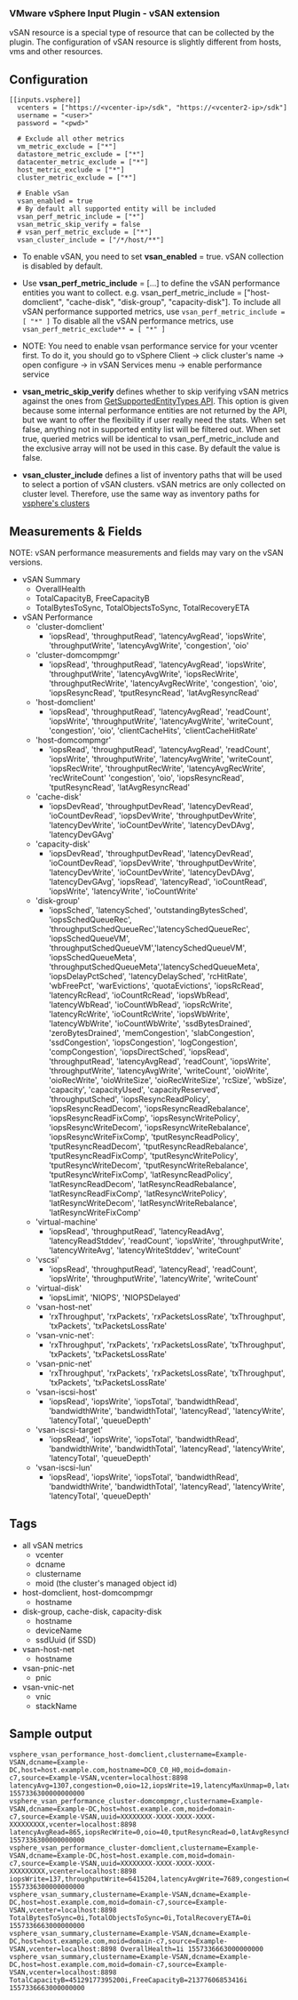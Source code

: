 ### VMware vSphere Input Plugin - vSAN extension 

vSAN resource is a special type of resource that can be collected by the plugin.
The configuration of vSAN resource is slightly different from hosts, vms and other resources.

## Configuration
```
[[inputs.vsphere]]
  vcenters = ["https://<vcenter-ip>/sdk", "https://<vcenter2-ip>/sdk"]
  username = "<user>"
  password = "<pwd>"

  # Exclude all other metrics
  vm_metric_exclude = ["*"]
  datastore_metric_exclude = ["*"]
  datacenter_metric_exclude = ["*"]
  host_metric_exclude = ["*"]
  cluster_metric_exclude = ["*"]
  
  # Enable vSan
  vsan_enabled = true
  # By default all supported entity will be included
  vsan_perf_metric_include = ["*"]
  vsan_metric_skip_verify = false
  # vsan_perf_metric_exclude = ["*"]
  vsan_cluster_include = ["/*/host/**"]
```
* To enable vSAN, you need to set **vsan_enabled** = true. vSAN collection is disabled by default.



* Use **vsan_perf_metric_include** = [...] to define the vSAN performance entities you want to collect. 
e.g. vsan_perf_metric_include = ["host-domclient", "cache-disk", "disk-group", "capacity-disk"]. 
To include all vSAN performance supported metrics, use `vsan_perf_metric_include = [ "*" ]`
To disable all the vSAN performance metrics, use `vsan_perf_metric_exclude** = [ "*" ]`

* NOTE: You need to enable vsan performance service for your vcenter first. To do it, you should go to vSphere Client -> 
click cluster's name -> open configure -> in vSAN Services menu -> enable performance service

* **vsan_metric_skip_verify** defines whether to skip verifying vSAN metrics against the ones from [GetSupportedEntityTypes API](https://code.vmware.com/apis/48/vsan#/doc/vim.cluster.VsanPerformanceManager.html#getSupportedEntityTypes). 
This option is given because some internal performance entities are not returned by the API, but we want to offer the flexibility if user really need the stats. 
When set false, anything not in supported entity list will be filtered out. 
When set true, queried metrics will be identical to vsan_perf_metric_include and the exclusive array will not be used in this case. By default the value is false.

* **vsan_cluster_include** defines a list of inventory paths that will be used to select a portion of vSAN clusters.
vSAN metrics are only collected on cluster level. Therefore, use the same way as inventory paths for [vsphere's clusters](README.md#inventory-paths)
 

## Measurements & Fields

NOTE: vSAN performance measurements and fields may vary on the vSAN versions.

- vSAN Summary
     - OverallHealth
     - TotalCapacityB, FreeCapacityB
     - TotalBytesToSync, TotalObjectsToSync, TotalRecoveryETA
- vSAN Performance 
     - 'cluster-domclient'
     	- 'iopsRead', 'throughputRead', 'latencyAvgRead', 'iopsWrite', 'throughputWrite', 'latencyAvgWrite', 'congestion', 'oio'
     - 'cluster-domcompmgr'	
        - 'iopsRead', 'throughputRead', 'latencyAvgRead', 'iopsWrite', 'throughputWrite', 'latencyAvgWrite', 'iopsRecWrite', 'throughputRecWrite', 'latencyAvgRecWrite', 'congestion', 'oio', 'iopsResyncRead', 'tputResyncRead', 'latAvgResyncRead'
     - 'host-domclient'
        - 'iopsRead', 'throughputRead', 'latencyAvgRead', 'readCount', 'iopsWrite', 'throughputWrite', 'latencyAvgWrite', 'writeCount', 'congestion', 'oio', 'clientCacheHits', 'clientCacheHitRate'
     - 'host-domcompmgr'
     	- 'iopsRead', 'throughputRead', 'latencyAvgRead', 'readCount', 'iopsWrite', 'throughputWrite', 'latencyAvgWrite', 'writeCount', 'iopsRecWrite', 'throughputRecWrite', 'latencyAvgRecWrite', 'recWriteCount' 'congestion', 'oio', 'iopsResyncRead', 'tputResyncRead', 'latAvgResyncRead'
     - 'cache-disk'	
        - 'iopsDevRead', 'throughputDevRead', 'latencyDevRead', 'ioCountDevRead', 'iopsDevWrite', 'throughputDevWrite', 'latencyDevWrite', 'ioCountDevWrite', 'latencyDevDAvg', 'latencyDevGAvg'
     - 'capacity-disk'
        - 'iopsDevRead', 'throughputDevRead', 'latencyDevRead', 'ioCountDevRead', 'iopsDevWrite', 'throughputDevWrite', 'latencyDevWrite', 'ioCountDevWrite', 'latencyDevDAvg', 'latencyDevGAvg', 'iopsRead', 'latencyRead', 'ioCountRead', 'iopsWrite', 'latencyWrite', 'ioCountWrite'
     - 'disk-group'
        - 'iopsSched', 'latencySched', 'outstandingBytesSched', 'iopsSchedQueueRec', 'throughputSchedQueueRec','latencySchedQueueRec', 'iopsSchedQueueVM', 'throughputSchedQueueVM','latencySchedQueueVM', 'iopsSchedQueueMeta', 'throughputSchedQueueMeta','latencySchedQueueMeta', 'iopsDelayPctSched', 'latencyDelaySched', 'rcHitRate', 'wbFreePct', 'warEvictions', 'quotaEvictions', 'iopsRcRead', 'latencyRcRead', 'ioCountRcRead', 'iopsWbRead', 'latencyWbRead', 'ioCountWbRead', 'iopsRcWrite', 'latencyRcWrite', 'ioCountRcWrite', 'iopsWbWrite', 'latencyWbWrite', 'ioCountWbWrite', 'ssdBytesDrained', 'zeroBytesDrained', 'memCongestion', 'slabCongestion', 'ssdCongestion', 'iopsCongestion', 'logCongestion', 'compCongestion', 'iopsDirectSched', 'iopsRead', 'throughputRead', 'latencyAvgRead', 'readCount', 'iopsWrite', 'throughputWrite', 'latencyAvgWrite', 'writeCount', 'oioWrite', 'oioRecWrite', 'oioWriteSize', 'oioRecWriteSize', 'rcSize', 'wbSize', 'capacity', 'capacityUsed', 'capacityReserved', 'throughputSched', 'iopsResyncReadPolicy', 'iopsResyncReadDecom', 'iopsResyncReadRebalance', 'iopsResyncReadFixComp', 'iopsResyncWritePolicy', 'iopsResyncWriteDecom', 'iopsResyncWriteRebalance', 'iopsResyncWriteFixComp', 'tputResyncReadPolicy', 'tputResyncReadDecom', 'tputResyncReadRebalance', 'tputResyncReadFixComp', 'tputResyncWritePolicy', 'tputResyncWriteDecom', 'tputResyncWriteRebalance', 'tputResyncWriteFixComp', 'latResyncReadPolicy', 'latResyncReadDecom', 'latResyncReadRebalance', 'latResyncReadFixComp', 'latResyncWritePolicy', 'latResyncWriteDecom', 'latResyncWriteRebalance', 'latResyncWriteFixComp'
     - 'virtual-machine'	
        - 'iopsRead', 'throughputRead', 'latencyReadAvg', 'latencyReadStddev', 'readCount', 'iopsWrite', 'throughputWrite', 'latencyWriteAvg', 'latencyWriteStddev', 'writeCount'
     - 'vscsi'
     	- 'iopsRead', 'throughputRead', 'latencyRead', 'readCount', 'iopsWrite', 'throughputWrite', 'latencyWrite', 'writeCount'
     - 'virtual-disk'
     	- 'iopsLimit', 'NIOPS', 'NIOPSDelayed'
     - 'vsan-host-net'
     	- 'rxThroughput', 'rxPackets', 'rxPacketsLossRate', 'txThroughput', 'txPackets', 'txPacketsLossRate'
     - 'vsan-vnic-net':
     	- 'rxThroughput', 'rxPackets', 'rxPacketsLossRate', 'txThroughput', 'txPackets', 'txPacketsLossRate'
     - 'vsan-pnic-net'
     	- 'rxThroughput', 'rxPackets', 'rxPacketsLossRate', 'txThroughput', 'txPackets', 'txPacketsLossRate'
     - 'vsan-iscsi-host'
     	- 'iopsRead', 'iopsWrite', 'iopsTotal', 'bandwidthRead', 'bandwidthWrite', 'bandwidthTotal', 'latencyRead', 'latencyWrite', 'latencyTotal', 'queueDepth'
     - 'vsan-iscsi-target'
     	- 'iopsRead', 'iopsWrite', 'iopsTotal', 'bandwidthRead', 'bandwidthWrite', 'bandwidthTotal', 'latencyRead', 'latencyWrite', 'latencyTotal', 'queueDepth'
     - 'vsan-iscsi-lun'
     	- 'iopsRead', 'iopsWrite', 'iopsTotal', 'bandwidthRead', 'bandwidthWrite', 'bandwidthTotal', 'latencyRead', 'latencyWrite', 'latencyTotal', 'queueDepth' 

## Tags
- all vSAN metrics
	- vcenter
	- dcname
	- clustername
	- moid (the cluster's managed object id)
-  host-domclient, host-domcompmgr
    - hostname
-  disk-group, cache-disk, capacity-disk 
    - hostname
    - deviceName
    - ssdUuid (if SSD)
- vsan-host-net
    - hostname
- vsan-pnic-net
    - pnic
- vsan-vnic-net
    - vnic
    - stackName

## Sample output
```
vsphere_vsan_performance_host-domclient,clustername=Example-VSAN,dcname=Example-DC,host=host.example.com,hostname=DC0_C0_H0,moid=domain-c7,source=Example-VSAN,vcenter=localhost:8898 latencyAvg=1307,congestion=0,oio=12,iopsWrite=19,latencyMaxUnmap=0,latencyStddev=1483,latencyAvgWrite=1709,writeCount=5722,clientCacheHitRate=0,writeCongestion=0,throughputUnmap=0,throughput=313682,ioCount=8298,latencyAvgRead=415,readCount=2576,clientCacheHits=0,numOio=107657,latencyMaxRead=10780,unmapCount=0,iopsRead=8,throughputRead=36561,throughputWrite=277121,readCongestion=0,unmapCongestion=0,iops=27,iopsUnmap=0,latencyAvgUnmap=0,latencyMaxWrite=13771 1557336300000000000
vsphere_vsan_performance_cluster-domcompmgr,clustername=Example-VSAN,dcname=Example-DC,host=host.example.com,moid=domain-c7,source=Example-VSAN,uuid=XXXXXXXX-XXXX-XXXX-XXXX-XXXXXXXXX,vcenter=localhost:8898 latencyAvgRead=865,iopsRecWrite=0,oio=40,tputResyncRead=0,latAvgResyncRead=0,throughputRead=13116039,latencyAvgWrite=659,throughputRecWrite=0,congestion=0,latencyAvgRecWrite=0,iopsResyncRead=0,iopsRead=434,iopsWrite=444,throughputWrite=12907193 1557336300000000000
vsphere_vsan_performance_cluster-domclient,clustername=Example-VSAN,dcname=Example-DC,host=host.example.com,moid=domain-c7,source=Example-VSAN,uuid=XXXXXXXX-XXXX-XXXX-XXXX-XXXXXXXXX,vcenter=localhost:8898 iopsWrite=137,throughputWrite=6415204,latencyAvgWrite=7689,congestion=0,oio=238,iopsRead=13,throughputRead=442438,latencyAvgRead=543 1557336300000000000
vsphere_vsan_summary,clustername=Example-VSAN,dcname=Example-DC,host=host.example.com,moid=domain-c7,source=Example-VSAN,vcenter=localhost:8898 TotalBytesToSync=0i,TotalObjectsToSync=0i,TotalRecoveryETA=0i 1557336663000000000
vsphere_vsan_summary,clustername=Example-VSAN,dcname=Example-DC,host=host.example.com,moid=domain-c7,source=Example-VSAN,vcenter=localhost:8898 OverallHealth=1i 1557336663000000000
vsphere_vsan_summary,clustername=Example-VSAN,dcname=Example-DC,host=host.example.com,moid=domain-c7,source=Example-VSAN,vcenter=localhost:8898 TotalCapacityB=45129177395200i,FreeCapacityB=21377606853416i 1557336663000000000
```
